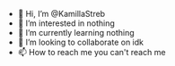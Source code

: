 - 👋 Hi, I’m @KamillaStreb
- 👀 I’m interested in nothing
- 🌱 I’m currently learning nothing
- 💞️ I’m looking to collaborate on idk
- 📫 How to reach me you can't reach me

<!---
KamillaStreb/KamillaStreb is a ✨ special ✨ repository because its `README.md` (this file) appears on your GitHub profile.
You can click the Preview link to take a look at your changes.
--->
